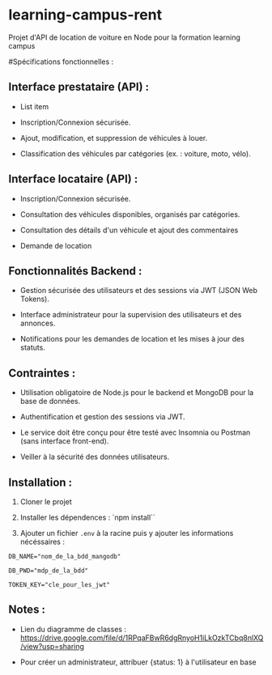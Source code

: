 
  

# learning-campus-rent

  

Projet d'API de location de voiture en Node pour la formation learning campus

  
  
  
  

#Spécifications fonctionnelles :

  
  
  

## Interface prestataire (API) :

  
  
  

- List item

  

- Inscription/Connexion sécurisée.

  

- Ajout, modification, et suppression de véhicules à louer.

  

- Classification des véhicules par catégories (ex. : voiture, moto, vélo).

  
  
  

## Interface locataire (API) :

  
  
  

- Inscription/Connexion sécurisée.

  

- Consultation des véhicules disponibles, organisés par catégories.

  

- Consultation des détails d'un véhicule et ajout des commentaires

  

- Demande de location

  
  
  

## Fonctionnalités Backend :

  
  
  

- Gestion sécurisée des utilisateurs et des sessions via JWT (JSON Web Tokens).

  

- Interface administrateur pour la supervision des utilisateurs et des annonces.

  

- Notifications pour les demandes de location et les mises à jour des statuts.

  

## Contraintes :

  

- Utilisation obligatoire de Node.js pour le backend et MongoDB pour la base de données.

  

- Authentification et gestion des sessions via JWT.

  

- Le service doit être conçu pour être testé avec Insomnia ou Postman (sans interface front-end).

  

- Veiller à la sécurité des données utilisateurs.

  

## Installation :

  

1. Cloner le projet

2. Installer les dépendences : `npm install``

3. Ajouter un fichier `.env` à la racine puis y ajouter les informations nécéssaires :
````
DB_NAME="nom_de_la_bdd_mangodb"

DB_PWD="mdp_de_la_bdd"

TOKEN_KEY="cle_pour_les_jwt"
````

## Notes :

- Lien du diagramme de classes : https://drive.google.com/file/d/1RPqaFBwR6dgRnyoH1iLkOzkTCbq8nlXQ/view?usp=sharing

- Pour créer un administrateur, attribuer {status: 1} à l'utilisateur en base
